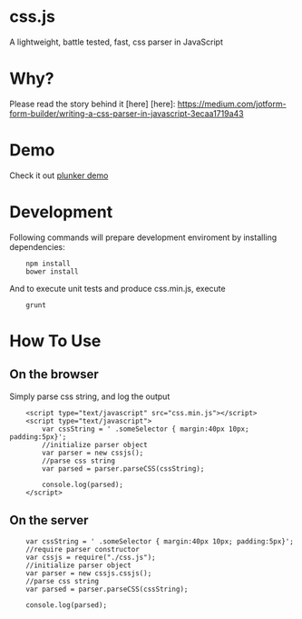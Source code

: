 css.js
======

A lightweight, battle tested, fast, css parser in JavaScript


Why?
=====
Please read the story behind it [here]
[here]: https://medium.com/jotform-form-builder/writing-a-css-parser-in-javascript-3ecaa1719a43

Demo
======

Check it out [plunker demo]

[plunker demo]: http://embed.plnkr.co/qMRJpJ92BHNrJuCnbRFB/preview

Development
======

Following commands will prepare development enviroment by installing dependencies:

```
	npm install
	bower install
```

And to execute unit tests and produce css.min.js, execute

```
	grunt
```

How To Use
======

On the browser
------

Simply parse css string, and log the output

```
	<script type="text/javascript" src="css.min.js"></script>
	<script type="text/javascript">
		var cssString = ' .someSelector { margin:40px 10px; padding:5px}';
		//initialize parser object
		var parser = new cssjs();
		//parse css string
		var parsed = parser.parseCSS(cssString);

		console.log(parsed);
	</script>
```


On the server
------


```
	var cssString = ' .someSelector { margin:40px 10px; padding:5px}';
	//require parser constructor
	var cssjs = require("./css.js");
	//initialize parser object
	var parser = new cssjs.cssjs();
	//parse css string
	var parsed = parser.parseCSS(cssString);

	console.log(parsed);
```
